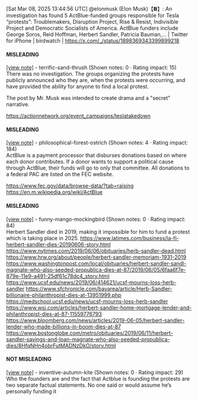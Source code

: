 [Sat Mar 08, 2025 13:44:56 UTC] @elonmusk (Elon Musk)【𝗕】: An investigation has found 5 ActBlue-funded groups responsible for Tesla “protests”: Troublemakers, Disruption Project, Rise & Resist, Indivisible Project and Democratic Socialists of America. ActBlue funders include George Soros, Reid Hoffman, Herbert Sandler, Patricia Bauman,… | Twitter for iPhone | birdwatch | https://x.com/_/status/1898369343399899218

#### MISLEADING

[[view note]](https://x.com/i/birdwatch/n/1898526334797918426) - terrific-sand-thrush (Shown notes: 0 · Rating impact: 15)\
There was no investigation. The groups organizing the protests have publicly announced who they are, when the protests were occurring, and have provided the ability for anyone to find a local protest.

The post by Mr. Musk was intended to create drama and a "secret" narrative.

https://actionnetwork.org/event_campaigns/teslatakedown

#### MISLEADING

[[view note]](https://x.com/i/birdwatch/n/1898513602350403986) - philosophical-forest-ostrich (Shown notes: 4 · Rating impact: 184)\
ActBlue is a payment processor that disburses donations based on where each donor contributes. If a donor wants to support a political cause through ActBlue, their funds will go to only that committee. All donations to a federal PAC are listed on the FEC website.

https://www.fec.gov/data/browse-data/?tab=raising
https://en.m.wikipedia.org/wiki/ActBlue

#### MISLEADING

[[view note]](https://x.com/i/birdwatch/n/1898504121302294569) - funny-mango-mockingbird (Shown notes: 0 · Rating impact: 84)\
Herbert Sandler died in 2019, making it impossible for him to fund a protest which is taking place in 2025.
https://www.latimes.com/business/la-fi-herbert-sandler-dies-20190606-story.html
https://www.nytimes.com/2019/06/06/obituaries/herb-sandler-dead.html
https://www.hrw.org/about/people/herbert-sandler-memoriam-1931-2019
https://www.washingtonpost.com/local/obituaries/herbert-sandler-sandl-magnate-who-also-seeded-propublica-dies-at-87/2019/06/05/6faa6f7e-879e-11e9-a491-25df61c78dc4_story.html
https://www.ucsf.edu/news/2019/06/414621/ucsf-mourns-loss-herb-sandler
https://www.sfchronicle.com/bayarea/article/Herb-Sandler-billionaire-philanthropist-dies-at-13951999.php
https://medschool.ucsf.edu/news/ucsf-mourns-loss-herb-sandler
https://www.wsj.com/articles/herbert-sandler-home-mortgage-lender-and-philanthropist-dies-at-87-11559776793
https://www.bloomberg.com/news/articles/2019-06-05/herbert-sandler-lender-who-made-billions-in-boom-dies-at-87
https://www.bostonglobe.com/metro/obituaries/2019/06/11/herbert-sandler-savings-and-loan-magnate-who-also-seeded-propublica-dies/8HfqNHn4obrFutMADNzDkO/story.html


#### NOT MISLEADING

[[view note]](https://x.com/i/birdwatch/n/1898505649870483900) - inventive-autumn-kite (Shown notes: 0 · Rating impact: 29)\
Who the founders are and the fact that Actblue is founding the protests are two separate factual statements. No one said or would assume he’s personally funding it 
